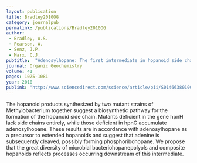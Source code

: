 ```yaml
---
layout: publication
title: Bradley2010OG
category: journalpub
permalink: /publications/Bradley2010OG
author: 
 - Bradley, A.S. 
 - Pearson, A. 
 - Senz, J.P. 
 - Marx, C.J. 
pubtitle:  "Adenosylhopane: The first intermediate in hopanoid side chain biosynthesis" 
journal: Organic Geochemistry 
volume: 41 
pages: 1075-1081 
year: 2010
publink: "http://www.sciencedirect.com/science/article/pii/S0146638010001853"
---
```

The hopanoid products synthesized by two mutant strains of Methylobacterium together suggest a biosynthetic pathway for the formation of the hopanoid side chain. Mutants deficient in the gene hpnH lack side chains entirely, while those deficient in hpnG accumulate adenosylhopane. These results are in accordance with adenosylhopane as a precursor to extended hopanoids and suggest that adenine is subsequently cleaved, possibly forming phosphoribohopane. We propose that the great diversity of microbial bacteriohopanepolyols and composite hopanoids reflects processes occurring downstream of this intermediate.